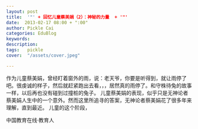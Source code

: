 ```yaml
---
layout: post  
title:  '"' + 回忆儿童蔡美娟（2）：神秘的力量  + '"'
date:  2013-02-17 08:00 + ":00" 
author: Pickle Cai  
categories: EduBlog  
keywords: 
description:   
tags:	pickle   
cover:  "/assets/cover.jpeg"  

---  
```

    
 作为儿童蔡美娟，曾经盯着窗外的雨，说：老天爷，你要是听得到，就让雨停了吧。很虔诚的样子，然后就赶紧跑出去看，，，居然真的雨停了。和守株待兔的故事一样，以后再也没有碰到过撞桩的兔子。 儿童蔡美娟的表现，似乎只是无神论者蔡美娟人生中的一个意外。然而这里所追寻的答案，无神论者蔡美娟花了很多年来理解，直到最近。 儿童的这个阶段，				

		    
 中国教育在线·教育人


